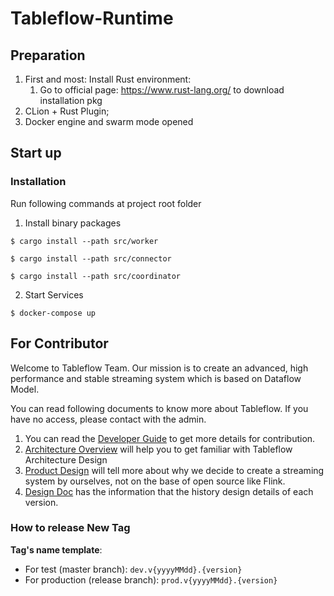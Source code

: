 # Tableflow-Runtime

## Preparation

1. First and most: Install Rust environment:
    1. Go to official page: https://www.rust-lang.org/ to download installation pkg
2. CLion + Rust Plugin;
3. Docker engine and swarm mode opened

## Start up

### Installation

Run following commands at project root folder

1. Install binary packages

```shell
$ cargo install --path src/worker

$ cargo install --path src/connector

$ cargo install --path src/coordinator
```

2. Start Services

```shell
$ docker-compose up
```

## For Contributor

Welcome to Tableflow Team. Our mission is to create an advanced, high performance and stable streaming system 
which is based on Dataflow Model. 

You can read following documents to know more about Tableflow. If you have no access, please contact with the admin.

1. You can read the [Developer Guide](https://www.notion.so/Developer-Guide-bb6579a980844cff9b2702dd107e4ff3) 
to get more details for contribution. 
2. [Architecture Overview](https://www.notion.so/Architecture-Overview-be9b006c61884db58e40dbd00e00b77d) will help you to get familiar with Tableflow Architecture Design
3. [Product Design](https://www.notion.so/Product-Design-efa990263c4b4e80a677243efc95a2f2) will tell more about why we decide to create a streaming system by ourselves, not on the base of open source like Flink.
4. [Design Doc](https://www.notion.so/Design-282e33dc26a0416f9b25d20d78fe69d3) has the information that the history design details of each version.

### How to release New Tag

**Tag's name template**:

* For test (master branch): ``dev.v{yyyyMMdd}.{version}``
* For production (release branch): ``prod.v{yyyyMMdd}.{version}``